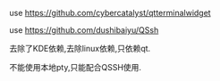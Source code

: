 use https://github.com/cybercatalyst/qtterminalwidget


use https://github.com/dushibaiyu/QSsh


去除了KDE依赖,去除linux依赖,只依赖qt.


不能使用本地pty,只能配合QSSH使用.
